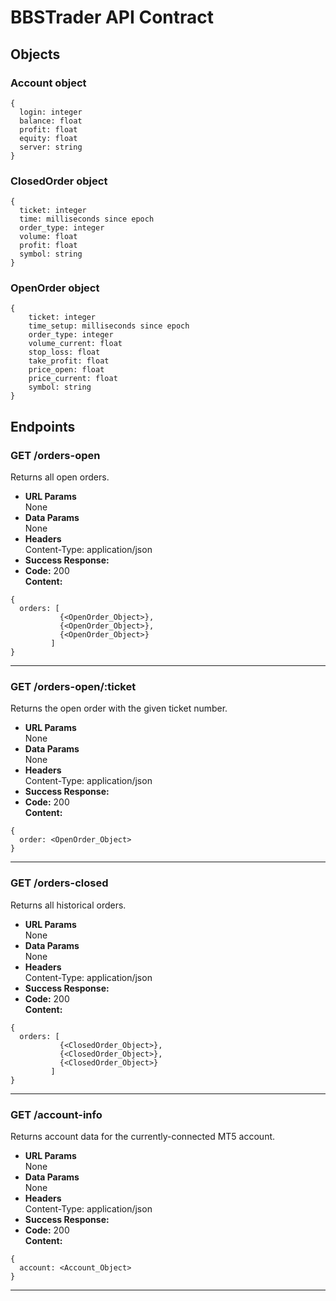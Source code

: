 # BBSTrader API Contract

## Objects

### Account object
```
{
  login: integer
  balance: float
  profit: float
  equity: float
  server: string
}
```

### ClosedOrder object
```
{
  ticket: integer
  time: milliseconds since epoch
  order_type: integer
  volume: float
  profit: float
  symbol: string
}
```

### OpenOrder object
```
{
    ticket: integer
    time_setup: milliseconds since epoch
    order_type: integer
    volume_current: float
    stop_loss: float
    take_profit: float
    price_open: float
    price_current: float
    symbol: string
}
```

## Endpoints 
### GET /orders-open
  Returns all open orders.
* **URL Params**  
  None
* **Data Params**  
  None
* **Headers**  
  Content-Type: application/json  
* **Success Response:**  
* **Code:** 200  
  **Content:**  
```
{
  orders: [
           {<OpenOrder_Object>},
           {<OpenOrder_Object>},
           {<OpenOrder_Object>}
         ]
}
```
----
### GET /orders-open/:ticket
  Returns the open order with the given ticket number.
* **URL Params**  
  None
* **Data Params**  
  None
* **Headers**  
  Content-Type: application/json  
* **Success Response:**  
* **Code:** 200  
  **Content:**  
```
{
  order: <OpenOrder_Object>
}
```
----
### GET /orders-closed
  Returns all historical orders.
* **URL Params**  
  None
* **Data Params**  
  None
* **Headers**  
  Content-Type: application/json  
* **Success Response:**  
* **Code:** 200  
  **Content:**  
```
{
  orders: [
           {<ClosedOrder_Object>},
           {<ClosedOrder_Object>},
           {<ClosedOrder_Object>}
         ]
}
```
----
### GET /account-info
  Returns account data for the currently-connected MT5 account.
* **URL Params**  
  None
* **Data Params**  
  None
* **Headers**  
  Content-Type: application/json  
* **Success Response:**  
* **Code:** 200  
  **Content:**  
```
{
  account: <Account_Object>
}
```
----